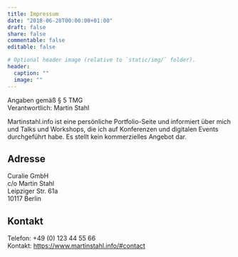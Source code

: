 ```yaml
---
title: Impressum
date: "2018-06-28T00:00:00+01:00"
draft: false
share: false
commentable: false
editable: false

# Optional header image (relative to `static/img/` folder).
header:
  caption: ""
  image: ""
---
```


Angaben gemäß § 5 TMG \
Verantwortlich: Martin Stahl

Martinstahl.info ist eine persönliche Portfolio-Seite und informiert über mich und Talks und Workshops, die ich auf Konferenzen und digitalen Events durchgeführt habe. Es stellt kein kommerzielles Angebot dar.


## Adresse
Curalie GmbH \
c/o Martin Stahl \
Leipziger Str. 61a \
10117 Berlin 


## Kontakt
Telefon: +49 (0) 123 44 55 66 \
Kontakt: https://www.martinstahl.info/#contact
